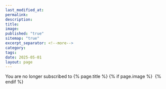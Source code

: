 ```yaml
---
last_modified_at: 
permalink: 
description: 
title: 
image: 
published: "true"
sitemap: "true"
excerpt_separator: <!--more-->
category: 
tags: 
date: 2025-05-01
layout: page
---
```


You are no longer subscribed to {% page.title %}
{% if page.image %} <img src="{{ page.image }}" alt=""> {% endif %}